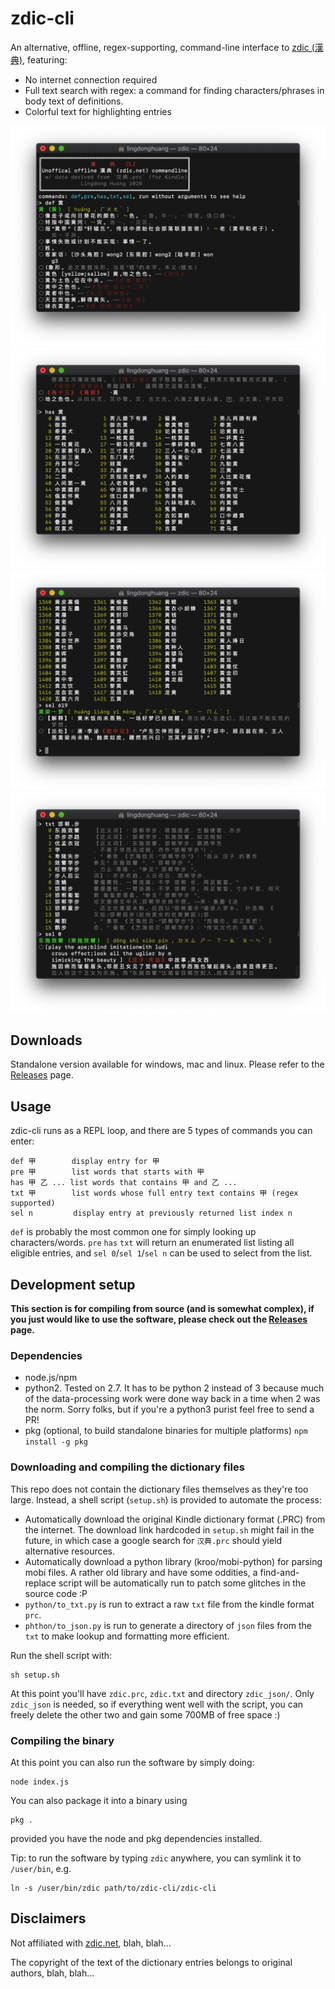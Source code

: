 # zdic-cli

An alternative, offline, regex-supporting, command-line interface to [zdic (漢典)](https://zdic.net), featuring:

- No internet connection required
- Full text search with regex: a command for finding characters/phrases in body text of definitions.
- Colorful text for highlighting entries


![](screenshots/screen001.png)
![](screenshots/screen002.png)
![](screenshots/screen003.png)
![](screenshots/screen004.png)


## Downloads

Standalone version available for windows, mac and linux. Please refer to the [Releases](https://github.com/LingDong-/zdic-cli/releases) page.

## Usage

zdic-cli runs as a REPL loop, and there are 5 types of commands you can enter:

```
def 甲        display entry for 甲
pre 甲        list words that starts with 甲
has 甲 乙 ... list words that contains 甲 and 乙 ...
txt 甲        list words whose full entry text contains 甲 (regex supported)
sel n         display entry at previously returned list index n
```

`def` is probably the most common one for simply looking up characters/words. `pre` `has` `txt` will return an enumerated list listing all eligible entries, and `sel 0`/`sel 1`/`sel n` can be used to select from the list.


## Development setup

**This section is for compiling from source (and is somewhat complex), if you just would like to use the software, please check out the [Releases](https://github.com/LingDong-/zdic-cli/releases) page.**

### Dependencies

- node.js/npm
- python2. Tested on 2.7. It has to be python 2 instead of 3 because much of the data-processing work were done way back in a time when 2 was the norm. Sorry folks, but if you're a python3 purist feel free to send a PR!
- pkg (optional, to build standalone binaries for multiple platforms) `npm install -g pkg`

### Downloading and compiling the dictionary files

This repo does not contain the dictionary files themselves as they're too large. Instead, a shell script (`setup.sh`) is provided to automate the process:

- Automatically download the original Kindle dictionary format (.PRC) from the internet. The download link hardcoded in `setup.sh` might fail in the future, in which case a google search for `汉典.prc` should yield alternative resources.
- Automatically download a python library (kroo/mobi-python) for parsing mobi files. A rather old library and have some oddities, a find-and-replace script will be automatically run to patch some glitches in the source code :P
- `python/to_txt.py` is run to extract a raw `txt` file from the kindle format `prc`.
- `phthon/to_json.py` is run to generate a directory of `json` files from the `txt` to make lookup and formatting more efficient.

Run the shell script with:

```
sh setup.sh
```

At this point you'll have `zdic.prc`, `zdic.txt` and directory `zdic_json/`. Only `zdic_json` is needed, so if everything went well with the script, you can freely delete the other two and gain some 700MB of free space :)

### Compiling the binary

At this point you can also run the software by simply doing:

```
node index.js
```

You can also package it into a binary using

```
pkg .
```

provided you have the node and pkg dependencies installed.

Tip: to run the software by typing `zdic` anywhere, you can symlink it to `/user/bin`, e.g.

```
ln -s /user/bin/zdic path/to/zdic-cli/zdic-cli
```

## Disclaimers

Not affiliated with [zdic.net](https://www.zdic.net/), blah, blah...

The copyright of the text of the dictionary entries belongs to original authors, blah, blah...

